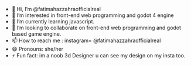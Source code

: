 - 👋 Hi, I’m @fatimahazzahraofficialreal
- 👀 I’m interested in front-end web programming and godot 4 engine
- 🌱 I’m currently learning javascript.
- 💞️ I’m looking to collaborate on front-end web programming and godot based game engine.
- 📫 How to reach me : instagram= @fatimahazzahraofficialreal
- 😄 Pronouns: she/her
- ⚡ Fun fact: im a noob 3d Designer u can see my design on my insta too.
